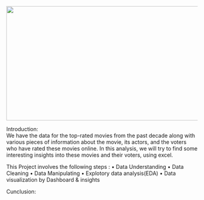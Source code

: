 <p align="center">
  <img width="600" height="300" src="">
</p>








Introduction:  
             We have the data for the top-rated movies from the past decade along with various pieces of information about the movie, its actors, and the voters who have rated these movies online. In 
             this analysis, we will try to find some interesting insights into these movies and their voters, using excel.

This Project involves the following steps :
•	Data Understanding
•	Data Cleaning
•	Data Manipulating
•	Explotory data analysis(EDA)
•	Data visualization by Dashboard & insights


Cunclusion:
          


